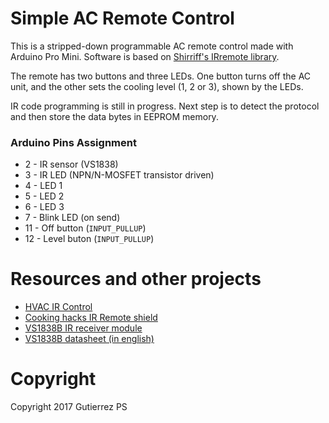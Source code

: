 # Simple AC Remote Control

This is a stripped-down programmable AC remote control made with Arduino Pro Mini. Software is based on [Shirriff's IRremote library](https://github.com/z3t0/Arduino-IRremote).

The remote has two buttons and three LEDs. One button turns off the AC unit, and the other sets the cooling level (1, 2 or 3), shown by the LEDs.

IR code programming is still in progress. Next step is to detect the protocol and then store the data bytes in EEPROM memory.

### Arduino Pins Assignment

* 2 - IR sensor (VS1838)
* 3 - IR LED (NPN/N-MOSFET transistor driven)
* 4 - LED 1
* 5 - LED 2
* 6 - LED 3
* 7 - Blink LED (on send)
* 11 - Off button (`INPUT_PULLUP`)
* 12 - Level buton (`INPUT_PULLUP`)


# Resources and other projects

* [HVAC IR Control](https://github.com/r45635/HVAC-IR-Control)
* [Cooking hacks IR Remote shield](https://www.cooking-hacks.com/documentation/tutorials/control-hvac-infrared-devices-from-the-internet-with-ir-remote/)
* [VS1838B IR receiver module](http://arduino-kit.ru/userfiles/image/VS1838B_INFRARED_RECEIVER_MODULE.pdf)
* [VS1838B datasheet (in english)](https://www.optimusdigital.ro/index.php?controller=attachment&id_attachment=4&usg=afqjcnh7fun0zdtnznv0ufaeth9sjdsgtg&sig2=t1sm5ow3vxetkff9hq2tsw) 


# Copyright
Copyright 2017 Gutierrez PS